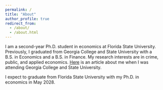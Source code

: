 ```yaml
---
permalink: /
title: "About"
author_profile: true
redirect_from: 
  - /about/
  - /about.html
---
```


<section id="about-me">
  <p>
    I am a second-year Ph.D. student in economics at Florida State University. 
    Previously, I graduated from Georgia College and State University with a B.S. in Economics and a B.S. in Finance. 
    My research interests are in crime, public, and applied economics. 
    <a href="https://frontpage.gcsu.edu/node/14695" target="_blank">Here</a> is an article about me when I was attending Georgia College and State University.
  </p>

  <p>
    I expect to graduate from Florida State University with my Ph.D. in economics in May 2028.
  </p>
</section>



